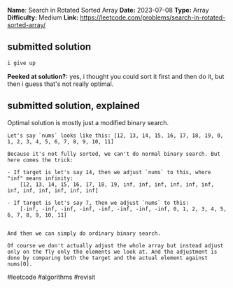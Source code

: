 **Name**: Search in Rotated Sorted Array
**Date:** 2023-07-08
**Type:** Array
**Difficulty:** Medium
**Link:** https://leetcode.com/problems/search-in-rotated-sorted-array/



## submitted solution
```python
i give up 
```

**Peeked at solution?:** yes, i thought you could sort it first and then do it, but then i guess that's not really optimal. 

## submitted solution, explained

Optimal solution is mostly just a modified binary search.

```
Let's say `nums` looks like this: [12, 13, 14, 15, 16, 17, 18, 19, 0, 1, 2, 3, 4, 5, 6, 7, 8, 9, 10, 11]

Because it's not fully sorted, we can't do normal binary search. But here comes the trick:

- If target is let's say 14, then we adjust `nums` to this, where "inf" means infinity:  
    [12, 13, 14, 15, 16, 17, 18, 19, inf, inf, inf, inf, inf, inf, inf, inf, inf, inf, inf, inf]
    
- If target is let's say 7, then we adjust `nums` to this:  
    [-inf, -inf, -inf, -inf, -inf, -inf, -inf, -inf, 0, 1, 2, 3, 4, 5, 6, 7, 8, 9, 10, 11]
    

And then we can simply do ordinary binary search.

Of course we don't actually adjust the whole array but instead adjust only on the fly only the elements we look at. And the adjustment is done by comparing both the target and the actual element against nums[0].
```

#leetcode #algorithms #revisit